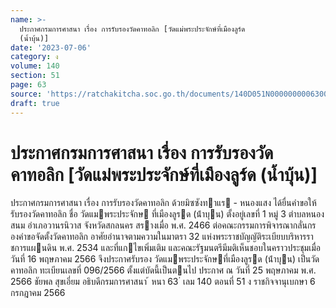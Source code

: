 ```yaml
---
name: >-
  ประกาศกรมการศาสนา เรื่อง การรับรองวัดคาทอลิก [วัดแม่พระประจักษ์ที่เมืองลูร์ด
  (น้ำบุ้น)]
date: '2023-07-06'
category: ง
volume: 140
section: 51
page: 63
source: 'https://ratchakitcha.soc.go.th/documents/140D051N0000000006300.pdf'
draft: true
---
```


# ประกาศกรมการศาสนา เรื่อง การรับรองวัดคาทอลิก [วัดแม่พระประจักษ์ที่เมืองลูร์ด (น้ำบุ้น)]

ประกาศกรมการศาสนา เรื่อง การรับรองวัดคาทอลิก ด้วยมิซซังทาแร - หนองแสง ได้ยื่นคําขอให้รับรองวัดคาทอลิก ชื่อ วัดแมพระประจักษ ที่เมืองลูรด (น้ําบุน) ตั้งอยู่เลขที่ 1 หมู่ 3 ตําบลหนองสนม อําเภอวานรนิวาส จังหวัดสกลนคร สรางเมื่อ พ.ศ. 2466 ต่อคณะกรรมการพิจารณากลั่นกรองคําขอจัดตั้งวัดคาทอลิก อาศัยอํานาจตามความในมาตรา 32 แห่งพระราชบัญญัติระเบียบบริหารราชการแผนดิน พ.ศ. 2534 และที่แกไขเพิ่มเติม และคณะรัฐมนตรีมีมติเห็นชอบในคราวประชุมเมื่อวันที่ 16 พฤษภาคม 2566 จึงประกาศรับรอง วัดแมพระประจักษที่เมืองลูรด (น้ําบุน) เป็นวัดคาทอลิก ทะเบียนเลขที่ 096/2566 ตั้งแต่บัดนี้เป็นตนไป ประกาศ ณ วันที่ 25 พฤษภาคม พ.ศ. 2566 ชัยพล สุขเอี่ยม อธิบดีกรมการศาสนา ้ หนา 63 ่ เลม 140 ตอนที่ 51 ง ราชกิจจานุเบกษา 6 กรกฎาคม 2566
